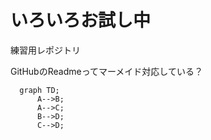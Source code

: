 # いろいろお試し中
練習用レポジトリ

GitHubのReadmeってマーメイド対応している？
```mermaid
  graph TD;
      A-->B;
      A-->C;
      B-->D;
      C-->D;
```
